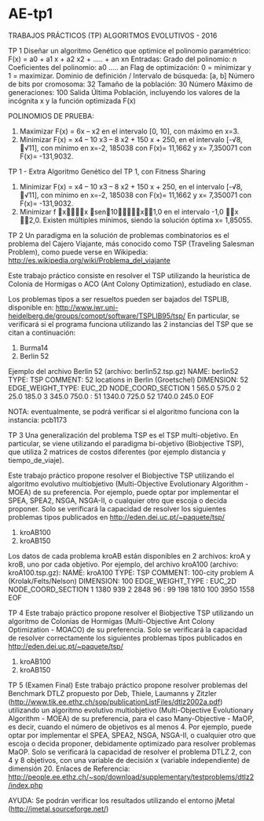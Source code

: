 # AE-tp1

TRABAJOS PRÁCTICOS (TP)
ALGORITMOS EVOLUTIVOS - 2016


TP 1
Diseñar un algoritmo Genético que optimice el polinomio paramétrico:
F(x) = a0 + a1 x + a2 x2 + ….. + an xn
Entradas: 
Grado del polinomio: n
Coeficientes del polinomio: a0 ….. an
Flag de optimización: 0 = minimizar  y  1 = maximizar.
Dominio de definición / Intervalo de búsqueda: [a, b]
Número de bits por cromosoma: 32
Tamaño de la población: 30
Número Máximo de generaciones: 100
Salida
Última Población, incluyendo los valores de la incógnita x y la función optimizada F(x)

POLINOMIOS DE PRUEBA:
1. Maximizar F(x) = 6x – x2 en el intervalo [0, 10], con máximo en x=3.
2. Minimizar F(x) = x4 – 10 x3 – 8 x2  + 150 x + 250, en el intervalo [-√8, √11], con mínimo en x=-2, 185038 con F(x)= 11,1662 y x= 7,350071 con F(x)= -131,9032.


TP 1 - Extra
Algoritmo Genético del TP 1, con Fitness Sharing

1. Minimizar F(x) = x4 – 10 x3 – 8 x2  + 150 x + 250, en el intervalo [-√8, √11], con mínimo en x=-2, 185038 con F(x)= 11,1662 y x= 7,350071 con F(x)= -131,9032.
2. Minimizar f xx sen10x1,0 en el intervalo -1,0 x 2,0. Existen múltiples mínimos, siendo la solución óptima x= 1,85055.


TP 2
Un paradigma en la solución de problemas combinatorios es el problema del Cajero Viajante, más conocido como TSP (Traveling Salesman Problem), como puede verse en Wikipedia:
http://es.wikipedia.org/wiki/Problema_del_viajante

Este trabajo práctico consiste en resolver el TSP utilizando la heurística de Colonia de Hormigas o ACO (Ant Colony Optimization), estudiado en clase.

Los problemas tipos a ser resueltos pueden ser bajados del TSPLIB, disponible en:
http://www.iwr.uni-heidelberg.de/groups/comopt/software/TSPLIB95/tsp/
En particular, se verificará si el programa funciona utilizando las 2 instancias del TSP que se citan a continuación:
1. Burma14
2. Berlin 52

Ejemplo del archivo Berlin 52 (archivo: berlin52.tsp.gz)
NAME: berlin52
TYPE: TSP
COMMENT: 52 locations in Berlin (Groetschel)
DIMENSION: 52
EDGE_WEIGHT_TYPE: EUC_2D
NODE_COORD_SECTION
1 565.0 575.0
2 25.0 185.0
3 345.0 750.0
:
51 1340.0 725.0
52 1740.0 245.0
EOF

NOTA: eventualmente, se podrá verificar si el algoritmo funciona con la instancia: pcb1173


TP 3
Una generalización del problema TSP es el TSP multi-objetivo. En particular, se viene utilizando el paradigma bi-objetivo (Biobjective TSP), que utiliza 2 matrices de costos diferentes (por ejemplo distancia y tiempo_de_viaje).

Este trabajo práctico propone resolver el Biobjective TSP utilizando el algoritmo evolutivo multiobjetivo (Multi-Objective Evolutionary Algorithm - MOEA) de su preferencia. Por ejemplo, puede optar por implementar el SPEA, SPEA2, NSGA, NSGA-II, o cualquier otro que escoja o decida proponer. Solo se verificará la capacidad de resolver los siguientes problemas tipos publicados en http://eden.dei.uc.pt/~paquete/tsp/
1. kroAB100
2. kroAB150

Los datos de cada problema kroAB están disponibles en 2 archivos: kroA y kroB, uno por cada objetivo. Por ejemplo, del archivo kroA100 (archivo: kroA100.tsp.gz):
NAME: kroA100
TYPE: TSP
COMMENT: 100-city problem A (Krolak/Felts/Nelson)
DIMENSION: 100
EDGE_WEIGHT_TYPE : EUC_2D
NODE_COORD_SECTION
1 1380 939
2 2848 96
:
99 198 1810
100 3950 1558
EOF


TP 4
Este trabajo práctico propone resolver el Biobjective TSP utilizando un algoritmo de Colonias de Hormigas (Multi-Objective Ant Colony Optimization - MOACO) de su preferencia. Solo se verificará la capacidad de resolver correctamente los siguientes problemas tipos publicados en http://eden.dei.uc.pt/~paquete/tsp/
1. kroAB100
2. kroAB150


TP 5 (Examen Final)
Este trabajo práctico propone resolver problemas del Benchmark DTLZ propuesto por Deb, Thiele, Laumanns y Zitzler (http://www.tik.ee.ethz.ch/sop/publicationListFiles/dtlz2002a.pdf) utilizando un algoritmo evolutivo multiobjetivo (Multi-Objective Evolutionary Algorithm - MOEA) de su preferencia, para el caso Many-Objective - MaOP, es decir, cuando el número de objetivos es al menos 4. Por ejemplo, puede optar por implementar el SPEA, SPEA2, NSGA, NSGA-II, o cualquier otro que escoja o decida proponer, debidamente optimizado para resolver problemas MaOP. Solo se verificará la capacidad de resolver el problema DTLZ 2, con 4 y 8 objetivos, con una variable de decisión x (variable independiente) de dimensión 20.
Enlaces de Referencia:
http://people.ee.ethz.ch/~sop/download/supplementary/testproblems/dtlz2/index.php

AYUDA: 
Se podrán verificar los resultados utilizando el entorno jMetal (http://jmetal.sourceforge.net/) 


